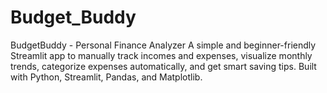 # Budget_Buddy
BudgetBuddy - Personal Finance Analyzer A simple and beginner-friendly Streamlit app to manually track incomes and expenses, visualize monthly trends, categorize expenses automatically, and get smart saving tips. Built with Python, Streamlit, Pandas, and Matplotlib.
